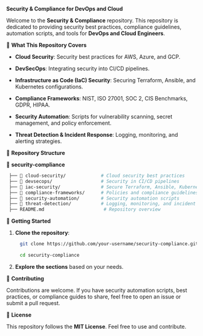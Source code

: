 **Security & Compliance for DevOps and Cloud**

Welcome to the **Security & Compliance** repository. This repository is dedicated to providing security best practices, compliance guidelines, automation scripts, and tools for **DevOps and Cloud Engineers**.

📌 **What This Repository Covers**

   - **Cloud Security**: Security best practices for AWS, Azure, and GCP.

   - **DevSecOps**: Integrating security into CI/CD pipelines.

   - **Infrastructure as Code (IaC) Security**: Securing Terraform, Ansible, and Kubernetes configurations.

   - **Compliance Frameworks**: NIST, ISO 27001, SOC 2, CIS Benchmarks, GDPR, HIPAA.

   - **Security Automation**: Scripts for vulnerability scanning, secret management, and policy enforcement.

   - **Threat Detection & Incident Response**: Logging, monitoring, and alerting strategies.

📂 **Repository Structure**

📁 **security-compliance**  

```bash
 ├── 📂 cloud-security/             # Cloud security best practices  
 ├── 📂 devsecops/                  # Security in CI/CD pipelines  
 ├── 📂 iac-security/               # Secure Terraform, Ansible, Kubernetes practices  
 ├── 📂 compliance-frameworks/      # Policies and compliance guidelines  
 ├── 📂 security-automation/        # Security automation scripts  
 ├── 📂 threat-detection/           # Logging, monitoring, and incident response  
 ├── README.md                      # Repository overview
```
 
🚀 **Getting Started**

1. **Clone the repository**:

```bash
     git clone https://github.com/your-username/security-compliance.git
   
     cd security-compliance
```
   
2. **Explore the sections** based on your needs.
   
🤝 **Contributing**

Contributions are welcome. If you have security automation scripts, best practices, or compliance guides to share, feel free to open an issue or submit a pull request.

📜 **License**

This repository follows the **MIT License**. Feel free to use and contribute.

